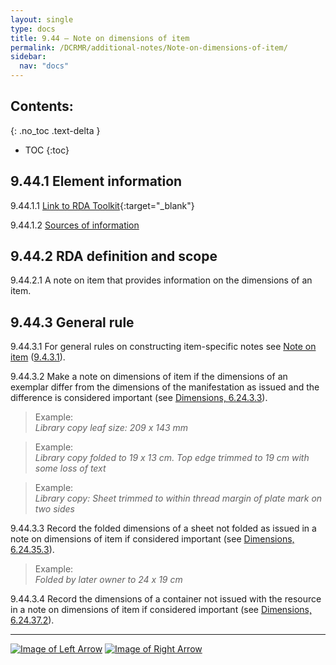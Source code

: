 ```yaml
---
layout: single
type: docs
title: 9.44 — Note on dimensions of item
permalink: /DCRMR/additional-notes/Note-on-dimensions-of-item/
sidebar:
  nav: "docs"
---
```


## Contents:
{: .no_toc .text-delta }

- TOC
{:toc}

## 9.44.1 Element information

<a name="9.44.1.1">9.44.1.1</a> [Link to RDA Toolkit](https://beta.rdatoolkit.org/Content?externalId=en-US_ala-0dc4d724-4898-34e3-94d2-4cbb44f77776){:target="_blank"}

<a name="9.44.1.2">9.44.1.2</a> [Sources of information](/DCRMR/additional-notes/#9011-sources-of-information)

## 9.44.2 RDA definition and scope

<a name="9.44.2.1">9.44.2.1</a> A note on item that provides information on the dimensions of an item.

## 9.44.3 General rule

<a name="9.44.3.1">9.44.3.1</a> For general rules on constructing item-specific notes see [Note on item](/DCRMR/additional-notes/Note-on-item/) ([9.4.3.1](/DCRMR/additional-notes/Note-on-item/#9.4.3.1)). 

<a name="9.44.3.2">9.44.3.2</a> Make a note on dimensions of item if the dimensions of an exemplar differ from the dimensions of the manifestation as issued and the difference is considered important (see [Dimensions, 6.24.3.3](/DCRMR/phys-desc/Dimensions/#6.24.3.3)).

>Example:  
><CITE>Library copy leaf size: 209 x 143 mm</CITE>

>Example:  
><CITE>Library copy folded to 19 x 13 cm. Top edge trimmed to 19 cm with some loss of text</CITE>

>Example:  
><CITE>Library copy: Sheet trimmed to within thread margin of plate mark on two sides</CITE>

<a name="9.44.3.3">9.44.3.3</a> Record the folded dimensions of a sheet not folded as issued in a note on dimensions of item if considered important (see [Dimensions, 6.24.35.3](/DCRMR/phys-desc/Dimensions/#6.24.35.3)).

>Example:  
><CITE>Folded by later owner to 24 x 19 cm</CITE>

<a name="9.44.3.4">9.44.3.4</a> Record the dimensions of a container not issued with the resource in a note on dimensions of item if considered important (see [Dimensions, 6.24.37.2](/DCRMR/phys-desc/Dimensions/#6.24.37.2)).

---

[![Image of Left Arrow](https://rbms-bsc.github.io/DCRMR/assets/pictures/navigation/Arrow_Left.png "9.43 — Note on extent of item")](/DCRMR/additional-notes/Note-on-extent-of-item/) [![Image of Right Arrow](https://rbms-bsc.github.io/DCRMR/assets/pictures/navigation/Arrow_Right.png "9.45 — Bound with")](/DCRMR/additional-notes/Bound-with/)
